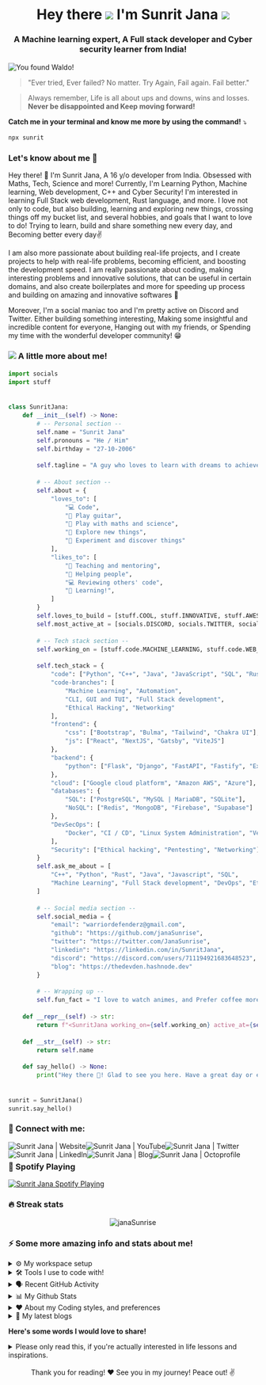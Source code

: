 <h1 align="center">
    Hey there 
    <img src="https://raw.githubusercontent.com/MartinHeinz/MartinHeinz/master/wave.gif" width="30px"> 
    I'm Sunrit Jana
    <img src="https://media.giphy.com/media/mGcNjsfWAjY5AEZNw6/giphy.gif" width="50">
</h1>

<h3 align="center">A Machine learning expert, A Full stack developer and Cyber security learner from India!</h3>

<img src= "https://octodex.github.com/images/waldocat.png" width="160px" Title="You found Waldo!" align="center">

> "Ever tried, Ever failed? No matter. Try Again, Fail again. Fail better."

> Always remember, Life is all about ups and downs, wins and losses. **Never be disappointed and Keep moving forward!**

**Catch me in your terminal and know me more by using the command!** ⤵️

```sh
npx sunrit
```

### Let's know about me 🤗

Hey there! 👋 I'm Sunrit Jana, A 16 y/o developer from India. Obsessed with Maths, Tech, Science and more! 
Currently, I'm Learning Python, Machine learning, Web development, C++ and Cyber Security! I'm interested in 
learning Full Stack web development, Rust language, and more. I love not only to code, but also building, 
learning and exploring new things, crossing things off my bucket list, and several hobbies, and goals that I want 
to love to do! Trying to learn, build and share something new every day, and Becoming better every day✌️

I am also more passionate about building real-life projects, and I create projects to help with 
real-life problems, becoming efficient, and boosting the development speed. I am really passionate 
about coding, making interesting problems and innovative solutions, that can be useful in certain domains, 
and also create boilerplates and more for speeding up process and building on amazing and innovative softwares 🤩

Moreover, I'm a social maniac too and I'm pretty active on Discord and Twitter. Either building something 
interesting, Making some insightful and incredible content for everyone, Hanging out with my friends, or 
Spending my time with the wonderful developer community! 😁

### <img src="https://media.giphy.com/media/VgCDAzcKvsR6OM0uWg/giphy.gif" width="50"> A little more about me!

```python
import socials
import stuff


class SunritJana:
    def __init__(self) -> None:
        # -- Personal section --
        self.name = "Sunrit Jana"
        self.pronouns = "He / Him"
        self.birthday = "27-10-2006"

        self.tagline = "A guy who loves to learn with dreams to achieve something awesome! ⭐"

        # -- About section --
        self.about = {
            "loves_to": [
                "💻 Code",
                "🎸 Play guitar",
                "🏫 Play with maths and science",
                "🔭 Explore new things",
                "🧪 Experiment and discover things"
            ],
            "likes_to": [
                "🏫 Teaching and mentoring",
                "🤝 Helping people",
                "💻 Reviewing others' code",
                "🚀 Learning!",
            ]
        }
        self.loves_to_build = [stuff.COOL, stuff.INNOVATIVE, stuff.AWESOME, stuff.USEFUL]
        self.most_active_at = [socials.DISCORD, socials.TWITTER, socials.GITHUB, socials.LINKEDIN]

        # -- Tech stack section --
        self.working_on = [stuff.code.MACHINE_LEARNING, stuff.code.WEB_DEVELOPMENT, stuff.security.ETHICAL_HACKING]

        self.tech_stack = {
            "code": ["Python", "C++", "Java", "JavaScript", "SQL", "Rust"],
            "code-branches": [
                "Machine Learning", "Automation", 
                "CLI, GUI and TUI", "Full Stack development", 
                "Ethical Hacking", "Networking"
            ],
            "frontend": {
                "css": ["Bootstrap", "Bulma", "Tailwind", "Chakra UI"],
                "js": ["React", "NextJS", "Gatsby", "ViteJS"]
            },
            "backend": {
                "python": ["Flask", "Django", "FastAPI", "Fastify", "ExpressJS"]
            },
            "cloud": ["Google cloud platform", "Amazon AWS", "Azure"],
            "databases": {
                "SQL": ["PostgreSQL", "MySQL | MariaDB", "SQLite"],
                "NoSQL": ["Redis", "MongoDB", "Firebase", "Supabase"]
            },
            "DevSecOps": [
                "Docker", "CI / CD", "Linux System Administration", "Version Control System", "Virtualization"
            ],
            "Security": ["Ethical hacking", "Pentesting", "Networking"]
        }
        self.ask_me_about = [
            "C++", "Python", "Rust", "Java", "Javascript", "SQL",
            "Machine Learning", "Full Stack development", "DevOps", "Ethical hacking"
        ]

        # -- Social media section --
        self.social_media = {
            "email": "warriordefenderz@gmail.com",
            "github": "https://github.com/janaSunrise",
            "twitter": "https://twitter.com/JanaSunrise",
            "linkedin": "https://linkedin.com/in/SunritJana",
            "discord": "https://discord.com/users/711194921683648523",
            "blog": "https://thedevden.hashnode.dev"
        }

        # -- Wrapping up --
        self.fun_fact = "I love to watch animes, and Prefer coffee more than tea!"

    def __repr__(self) -> str:
        return f"<SunritJana working_on={self.working_on} active_at={self.most_active_at} ask_about={self.ask_me_about}>"

    def __str__(self) -> str:
        return self.name

    def say_hello() -> None:
        print("Hey there 👋! Glad to see you here. Have a great day or evening ahead!")


sunrit = SunritJana()
sunrit.say_hello()
```

### 🔗 Connect with me:

<p align="center">
    
[<img align="left" alt="Sunrit Jana | Website" src="https://img.shields.io/badge/Website-02ccf7?style=for-the-badge&logo=https://raw.githubusercontent.com/iconic/open-iconic/master/svg/globe.svg&logoColor=white" />][website]
[<img align="left" alt="Sunrit Jana | YouTube" src="https://img.shields.io/badge/YouTube-FF0000?style=for-the-badge&logo=youtube&logoColor=white" />][youtube]
[<img align="left" alt="Sunrit Jana | Twitter" src="https://img.shields.io/badge/Twitter-1DA1F2?style=for-the-badge&logo=twitter&logoColor=white" />][twitter]
[<img align="left" alt="Sunrit Jana | LinkedIn" src="https://img.shields.io/badge/LinkedIn-0077B5?style=for-the-badge&logo=linkedin&logoColor=white" />][linkedin]
[<img align="left" alt="Sunrit Jana | Blog" src="https://img.shields.io/badge/Hashnode-2962FF?style=for-the-badge&logo=hashnode&logoColor=white" />][blog]
[<img align="left" alt="Sunrit Jana | Octoprofile" src="https://img.shields.io/badge/Octo%20Profile-00FFFF?style=for-the-badge&logo=https://raw.githubusercontent.com/iconic/open-iconic/master/svg/globe.svg&logoColor=white" />][octoprofile]

</p>

<br />

### 🎵 Spotify Playing

[<img src="https://spotify-activity.warriordefenderz.vercel.app/api/spotify" alt="Sunrit Jana Spotify Playing" width="400" />](https://open.spotify.com/user/qy9jhr85so9g8pr6zz7aizc6x)

### 🔥 Streak stats

<p align="center">
  <img align="center" src="https://github-readme-streak-stats.herokuapp.com/?user=janaSunrise&theme=algolia" alt="janaSunrise" />
</p>

### ⚡ Some more amazing info and stats about me!

<!-- Workspace info -->

<details>
  <summary>⚙️ My workspace setup</summary>

  - **Laptop**: HP Notebook G5 (Intel I5, 12GB Ram)
  - **OS**: Windows 10 / Ubuntu 20.04 / Arch Linux
  - **Terminal**: ZSH with Spaceship or Powerlevel10k theme.
  - **Terminal-based editors**: Nano, NeoVim with ayu theme.
  - **Browser**: Mozilla firefox and Microsoft Edge.
  - **Code Editor**: VSCode, Jetbrains IDE, NeoVim.
  - **Music Player**: Spotify
  - **Note software**: Notion

</details>

<!-- Toolset summary -->

<details>
  <summary> 🛠 Tools I use to code with! </summary>
  
  - **UI / UX**

    <img alt="Figma" src="https://img.shields.io/badge/figma%20-%23F24E1E.svg?&style=for-the-badge&logo=figma&logoColor=white"/> 

  - **Programming Languages**

    <img src="https://img.shields.io/badge/C-00599C?style=for-the-badge&logo=c&logoColor=white" alt="c" />
    <img src="https://img.shields.io/badge/C%2B%2B-00599C?style=for-the-badge&logo=c%2B%2B&logoColor=white" alt="cplusplus" />
    <img src="https://img.shields.io/badge/Java-ED8B00?style=for-the-badge&logo=java&logoColor=white" alt="java" />
    <img src="https://img.shields.io/badge/Python-14354C?style=for-the-badge&logo=python&logoColor=white" alt="python" /> 
    <img src="https://img.shields.io/badge/Rust-000000?style=for-the-badge&logo=rust&logoColor=white" alt="rust" />
    <img src="https://img.shields.io/badge/JavaScript-323330?style=for-the-badge&logo=javascript&logoColor=F7DF1E" alt="javascript" />

  - **Frameworks**
    - **CSS**

      <img src="https://img.shields.io/badge/Bootstrap-563D7C?style=for-the-badge&logo=bootstrap&logoColor=white" alt="bootstrap" />
      <img src="https://img.shields.io/badge/Bulma-00D1B2?style=for-the-badge&logo=https://simpleicons.org/icons/bulma.svg&logoColor=white" alt="bulma" />
      <img src="https://img.shields.io/badge/Tailwind_CSS-38B2AC?style=for-the-badge&logo=tailwind-css&logoColor=white" alt="tailwind">
      <img src="https://img.shields.io/badge/Material--UI-0081CB?style=for-the-badge&logo=material-ui&logoColor=white" alt="materialize"/>
      <img src="https://img.shields.io/badge/Chakra--UI-319795?style=for-the-badge&logo=chakra-ui&logoColor=white" alt="chakraui" />

    - **Frontend**

      <img src="https://img.shields.io/badge/Gatsby-663399?style=for-the-badge&logo=gatsby&logoColor=white" alt="gatsby" />
      <img alt="React" src="https://img.shields.io/badge/react%20-%2320232a.svg?&style=for-the-badge&logo=react&logoColor=%2361DAFB"/>
      <img alt="Vue.js" src="https://img.shields.io/badge/vuejs%20-%2335495e.svg?&style=for-the-badge&logo=vue.js&logoColor=%234FC08D"/>
      <img alt="Next.js" src="https://img.shields.io/badge/next.js-000000?style=for-the-badge&logo=nextdotjs&logoColor=white" />

    - **Backend**

      <img alt="Django" src="https://img.shields.io/badge/django%20-%23092E20.svg?&style=for-the-badge&logo=django&logoColor=white"/>
      <img alt="Flask" src="https://img.shields.io/badge/flask%20-%23000.svg?&style=for-the-badge&logo=flask&logoColor=white"/>
      <img alt="FastAPI" src="https://img.shields.io/badge/fastapi-109989?style=for-the-badge&logo=FASTAPI&logoColor=white"/>
      <img src="https://img.shields.io/badge/Express.js-000000?style=for-the-badge&logo=express&logoColor=white" alt="expressjs" />
      <img src="https://img.shields.io/badge/fastify-202020?style=for-the-badge&logo=fastify&logoColor=white" alt="fastify" />

    - **AI / ML**

      <img src="https://img.shields.io/badge/scikit_learn-F7931E?style=for-the-badge&logo=scikit-learn&logoColor=white" alt="scikit-learn" />
      <img alt="TensorFlow" src="https://img.shields.io/badge/TensorFlow%20-%23FF6F00.svg?&style=for-the-badge&logo=TensorFlow&logoColor=white" />
      <img alt="Keras" src="https://img.shields.io/badge/Keras%20-%23D00000.svg?&style=for-the-badge&logo=Keras&logoColor=white"/>
      <img alt="PyTorch" src="https://img.shields.io/badge/PyTorch%20-%23EE4C2C.svg?&style=for-the-badge&logo=PyTorch&logoColor=white" />
      <img alt="Pandas" src="https://img.shields.io/badge/pandas%20-%23150458.svg?&style=for-the-badge&logo=pandas&logoColor=white" />
      <img alt="NumPy" src="https://img.shields.io/badge/numpy%20-%23013243.svg?&style=for-the-badge&logo=numpy&logoColor=white" /> 
      <img src="https://img.shields.io/badge/OpenCV-27338e?style=for-the-badge&logo=OpenCV&logoColor=white" alt="opencv" />

  - **Databases**

    <img src="https://img.shields.io/badge/MySQL-00000F?style=for-the-badge&logo=mysql&logoColor=white" alt="mysql" /> 
    <img src="https://img.shields.io/badge/SQLite-07405E?style=for-the-badge&logo=sqlite&logoColor=white" alt="sqlite" />
    <img src="https://img.shields.io/badge/PostgreSQL-316192?style=for-the-badge&logo=postgresql&logoColor=white" alt="postgres" />
    <img src="https://img.shields.io/badge/MongoDB-4EA94B?style=for-the-badge&logo=mongodb&logoColor=white" alt="mongodb" />
    <img src="https://img.shields.io/badge/redis-%23DD0031.svg?&style=for-the-badge&logo=redis&logoColor=white" alt="redis" />
    <img src="https://img.shields.io/badge/firebase-ffca28?style=for-the-badge&logo=firebase&logoColor=black" alt="firebase" />
    <img src="https://img.shields.io/badge/Supabase-181818?style=for-the-badge&logo=supabase&logoColor=white" alt="supabase" />

  - **Cloud**

    <img src="https://img.shields.io/badge/Heroku-430098?style=for-the-badge&logo=heroku&logoColor=white" alt="heroku" />
    <img src="https://img.shields.io/badge/Microsoft_Azure-0089D6?style=for-the-badge&logo=microsoft-azure&logoColor=white" alt="azure" />
    <img src="https://img.shields.io/badge/Google_Cloud-4285F4?style=for-the-badge&logo=google-cloud&logoColor=white" alt="gcp" /> 
    <img alt="AWS" src="https://img.shields.io/badge/AWS%20-%23FF9900.svg?&style=for-the-badge&logo=amazon-aws&logoColor=white"/> 

  - **Operating Systems**

    <img src="https://img.shields.io/badge/Windows-0078D6?style=for-the-badge&logo=windows&logoColor=white" alt="windows" />
    <img src="https://img.shields.io/badge/Ubuntu-E95420?style=for-the-badge&logo=ubuntu&logoColor=white" alt="ubuntu" />
    <img src="https://img.shields.io/badge/Arch_Linux-1793D1?style=for-the-badge&logo=arch-linux&logoColor=white" alt="arch" />
    <img src="https://img.shields.io/badge/Kali_Linux-557C94?style=for-the-badge&logo=kali-linux&logoColor=white" alt="Kali" />
    
  - **Code Editors**
    
    <img src="https://img.shields.io/badge/Visual_Studio_Code-0078D4?style=for-the-badge&logo=visual%20studio%20code&logoColor=white" alt="VS Code" />
    <img src="https://img.shields.io/badge/PyCharm-000000.svg?&style=for-the-badge&logo=PyCharm&logoColor=white" alt="Pycharm" />
    <img src="https://img.shields.io/badge/VIM-%2311AB00.svg?&style=for-the-badge&logo=vim&logoColor=white" alt="VIM" />

  - **Music**

    <img src="https://img.shields.io/badge/Spotify-1ED760?&style=for-the-badge&logo=spotify&logoColor=white" alt="spotify" />
    <img src="https://img.shields.io/badge/YouTube_Music-FF0000?style=for-the-badge&logo=youtube-music&logoColor=white" alt="youtube-music">

  - **Bloging**

    <img alt="Hashnode" src="https://img.shields.io/badge/Hashnode-2962FF?style=for-the-badge&logo=hashnode&logoColor=white">

  - **Other Skills**

    <img alt="Git" src="https://img.shields.io/badge/git%20-%23F05033.svg?&style=for-the-badge&logo=git&logoColor=white"/>
    <img alt="GitHub" src="https://img.shields.io/badge/github%20-%23121011.svg?&style=for-the-badge&logo=github&logoColor=white"/>
    <img src="https://img.shields.io/badge/Linux-FCC624?style=for-the-badge&logo=https://simpleicons.org/icons/linux.svg&logoColor=white" alt="linux" /> 
    <img alt="Shell Script" src="https://img.shields.io/badge/shell_script%20-%23121011.svg?&style=for-the-badge&logo=gnu-bash&logoColor=white"/>
    <img alt="Docker" src="https://img.shields.io/badge/docker%20-%230db7ed.svg?&style=for-the-badge&logo=docker&logoColor=white"/>
    <img src="https://img.shields.io/badge/Grafana-F46800?style=for-the-badge&logo=https://simpleicons.org/icons/grafana.svg&logoColor=white" alt="grafana" />
    <img alt="Nginx" src="https://img.shields.io/badge/nginx%20-%23009639.svg?&style=for-the-badge&logo=nginx&logoColor=white"/>

</details>

<details>
  <summary>🗣 Recent GitHub Activity</summary>
  
<!--START_SECTION:activity-->
1. 🎉 Merged PR [#115](https://github.com/janaSunrise/HypixelIO/pull/115) in [janaSunrise/HypixelIO](https://github.com/janaSunrise/HypixelIO)
2. 🗣 Commented on [#3](https://github.com/janaSunrise/nextjs-quickstart-template/issues/3) in [janaSunrise/nextjs-quickstart-template](https://github.com/janaSunrise/nextjs-quickstart-template)
<!--END_SECTION:activity-->
</details>

<!-- Github stats summary -->

<details>
  <summary>📊 My Github Stats</summary>
 
  <p><img src="https://github-readme-stats.warriordefenderz.vercel.app/api?username=janasunrise&show_icons=true&include_all_commits=true&line_height=25" alt="janasunrise" /></p>
  
  <p align="left"> <a href="https://github.com/janaSunrise"><img src="https://github-profile-trophy.vercel.app/?username=janaSunrise" alt="janaSunrise" /></a> </p>
  
  ### My Contribution graph
  
  <p><img align="left" src="https://activity-graph.herokuapp.com/graph?username=janaSunrise&theme=github" alt="Github Contribution graph" /></p> 
  
  <br />

</details>

<!-- Wakatime Stats section -->

<details>
  <summary>❤️ About my Coding styles, and preferences </summary>
  <br />

  <!--START_SECTION:waka-->
![Lines of code](https://img.shields.io/badge/From%20Hello%20World%20I%27ve%20Written-2.0%20million%20lines%20of%20code-blue)

**🐱 My Github Data** 

> 🏆 1,471 Contributions in the Year 2021
 > 
> 📦 0 Bytes Used in Github's Storage 
 > 
> 🚫 Not Opted to Hire
 > 
> 📜 58 Public Repositories 
 > 
> 🔑 0 Private Repositories  
 > 
**I'm an Early 🐤** 

```text
🌞 Morning    53 commits     ███░░░░░░░░░░░░░░░░░░░░░░   15.14% 
🌆 Daytime    151 commits    ██████████░░░░░░░░░░░░░░░   43.14% 
🌃 Evening    117 commits    ████████░░░░░░░░░░░░░░░░░   33.43% 
🌙 Night      29 commits     ██░░░░░░░░░░░░░░░░░░░░░░░   8.29%

```
📅 **I'm Most Productive on Wednesday** 

```text
Monday       52 commits     ███░░░░░░░░░░░░░░░░░░░░░░   14.86% 
Tuesday      40 commits     ██░░░░░░░░░░░░░░░░░░░░░░░   11.43% 
Wednesday    81 commits     █████░░░░░░░░░░░░░░░░░░░░   23.14% 
Thursday     58 commits     ████░░░░░░░░░░░░░░░░░░░░░   16.57% 
Friday       56 commits     ████░░░░░░░░░░░░░░░░░░░░░   16.0% 
Saturday     33 commits     ██░░░░░░░░░░░░░░░░░░░░░░░   9.43% 
Sunday       30 commits     ██░░░░░░░░░░░░░░░░░░░░░░░   8.57%

```


📊 **This Week I Spent My Time On** 

```text
⌚︎ Time Zone: Asia/Kolkata

💬 Programming Languages: 
Python                   18 hrs 26 mins      █████████████████░░░░░░░░   67.59% 
HTML                     5 hrs 40 mins       █████░░░░░░░░░░░░░░░░░░░░   20.83% 
Markdown                 1 hr 29 mins        █░░░░░░░░░░░░░░░░░░░░░░░░   5.49% 
Other                    34 mins             ░░░░░░░░░░░░░░░░░░░░░░░░░   2.13% 
TOML                     23 mins             ░░░░░░░░░░░░░░░░░░░░░░░░░   1.44%

🔥 Editors: 
PyCharm                  24 hrs 3 mins       ██████████████████████░░░   88.2% 
VS Code                  3 hrs 13 mins       ███░░░░░░░░░░░░░░░░░░░░░░   11.8%

🐱‍💻 Projects: 
spotify-playing-readme   14 hrs 25 mins      █████████████░░░░░░░░░░░░   52.89% 
ZeroCom                  2 hrs 27 mins       ██░░░░░░░░░░░░░░░░░░░░░░░   9.04% 
bubble-sort-visualization2 hrs 24 mins       ██░░░░░░░░░░░░░░░░░░░░░░░   8.85% 
ML-algorithm-comparator  2 hrs 9 mins        ██░░░░░░░░░░░░░░░░░░░░░░░   7.93% 
quick-sort-visualization 1 hr 25 mins        █░░░░░░░░░░░░░░░░░░░░░░░░   5.24%

💻 Operating System: 
Linux                    27 hrs 16 mins      █████████████████████████   100.0%

```

**I Mostly Code in Python** 

```text
Python                   38 repos            ███████████████░░░░░░░░░░   62.3% 
JavaScript               8 repos             ███░░░░░░░░░░░░░░░░░░░░░░   13.11% 
Jupyter Notebook         3 repos             █░░░░░░░░░░░░░░░░░░░░░░░░   4.92% 
HTML                     2 repos             ░░░░░░░░░░░░░░░░░░░░░░░░░   3.28% 
Java                     2 repos             ░░░░░░░░░░░░░░░░░░░░░░░░░   3.28%

```


**Timeline**

![Chart not found](https://raw.githubusercontent.com/janaSunrise/janaSunrise/master/charts/bar_graph.png) 


<!--END_SECTION:waka-->
  
</details>

<!-- Latest blogs section -->

<details>
  <summary>🔖 My latest blogs</summary>
  
<!-- HASHNODE_BLOG:START -->
<p align="left">
<a href="https://janasunrise.hashnode.dev/still-using-expressjs-time-to-switch-backend-frameworks-ckn2m1v8405cmefs18szi3ush" title="Still using ExpressJS? Time to switch backend frameworks!"><img src="https://cdn.hashnode.com/res/hashnode/image/upload/v1617357314462/yXOcBsWs4.png" alt="Still using ExpressJS? Time to switch backend frameworks!" width="250px" align="left" /></a>
<a href="https://janasunrise.hashnode.dev/still-using-expressjs-time-to-switch-backend-frameworks-ckn2m1v8405cmefs18szi3ush" title="Still using ExpressJS? Time to switch backend frameworks!"><strong>Still using ExpressJS? Time to switch backend frameworks!</strong></a>
<div><strong>4 Apr 2021</strong> | <strong>4 Apr 2021</strong></div>
<br/> Hey everyone! Welcome to this blog on switching your backend frameworks in JS.
So, here's the thing, We all know ExpressJS is indeed popular and probably one of the first backend frameworks, But that doesn't give a proper reason to use it, when you g... </p> <br/> <br/>
<p align="left">
<a href="https://janasunrise.hashnode.dev/writing-our-first-deep-learning-model-ckmspjqu50bf7l0s19i61flzv" title="Writing our first deep learning model"><img src="https://cdn.hashnode.com/res/hashnode/image/upload/v1616674231900/AlvHiQAgB.png" alt="Writing our first deep learning model" width="250px" align="right" /></a>
<a href="https://janasunrise.hashnode.dev/writing-our-first-deep-learning-model-ckmspjqu50bf7l0s19i61flzv" title="Writing our first deep learning model"><strong>Writing our first deep learning model</strong></a>
<div><strong>28 Mar 2021</strong> | <strong>1 Jan 1970</strong></div>
<br/> Hey everyone! In this article, we're gonna be writing our first deep learning model from scratch. We'll be covering the basic things with explanations on the way, and then do our model that predicts and then export it for normal use.
We'll be using G... </p> <br/> <br/>
<p align="left">
<a href="https://janasunrise.hashnode.dev/deep-learning-101-ckmiq0g5e09tokks15jpj0w22" title="Deep learning 101"><img src="https://cdn.hashnode.com/res/hashnode/image/upload/v1616304562895/azbmynRtY.png" alt="Deep learning 101" width="250px" align="left" /></a>
<a href="https://janasunrise.hashnode.dev/deep-learning-101-ckmiq0g5e09tokks15jpj0w22" title="Deep learning 101"><strong>Deep learning 101</strong></a>
<div><strong>21 Mar 2021</strong> | <strong>1 Jan 1970</strong></div>
<br/> AI and Machine learning is the trendy topic now-a-days and there's another trendy term called "Deep learning". In this article we'll be covering All about deep learning, and how it works behind the scenes. Let's start!
Deep learning is a small part o... </p> <br/> <br/>
<p align="left">
<a href="https://janasunrise.hashnode.dev/lets-explore-linear-regression-cklfbmpkz09w0hks1ggkc6lsb" title="Let's explore linear regression!!"><img src="https://cdn.hashnode.com/res/hashnode/image/upload/v1613922230138/3PStIKAOk.png" alt="Let's explore linear regression!!" width="250px" align="right" /></a>
<a href="https://janasunrise.hashnode.dev/lets-explore-linear-regression-cklfbmpkz09w0hks1ggkc6lsb" title="Let's explore linear regression!!"><strong>Let's explore linear regression!!</strong></a>
<div><strong>21 Feb 2021</strong> | <strong>1 Jan 1970</strong></div>
<br/> What is linear regression?
Linear regression was created in the field of statistics. It's studied as a model for understanding the relationship between input and target continuous variables, but has been borrowed by machine learning. It is both a sta... </p> <br/> <br/>
<p align="left">
<a href="https://janasunrise.hashnode.dev/gradient-descent-and-all-about-it-ckl6pfhjr027hlos1g5iuc554" title="Gradient descent and all about it"><img src="https://cdn.hashnode.com/res/hashnode/image/upload/v1613401194762/mYyhKHsDk.png" alt="Gradient descent and all about it" width="250px" align="left" /></a>
<a href="https://janasunrise.hashnode.dev/gradient-descent-and-all-about-it-ckl6pfhjr027hlos1g5iuc554" title="Gradient descent and all about it"><strong>Gradient descent and all about it</strong></a>
<div><strong>15 Feb 2021</strong> | <strong>1 Jan 1970</strong></div>
<br/> Heyy everyone! Welcome to this blog on gradient descent, and various features and calculations in it.
If you're not familiar with it, Gradient descent is a ML optimization algorithm, that helps finding a local minimum of a differentiable function rea... </p> <br/> <br/>
<p align="left">
<a href="https://janasunrise.hashnode.dev/preparing-your-data-for-training-your-model-ckkurmykw0295bxs16bzdffdy" title="Preparing your data for training your model"><img src="https://cdn.hashnode.com/res/hashnode/image/upload/v1612679322184/S9CkXVfXV.png" alt="Preparing your data for training your model" width="250px" align="right" /></a>
<a href="https://janasunrise.hashnode.dev/preparing-your-data-for-training-your-model-ckkurmykw0295bxs16bzdffdy" title="Preparing your data for training your model"><strong>Preparing your data for training your model</strong></a>
<div><strong>7 Feb 2021</strong> | <strong>7 Feb 2021</strong></div>
<br/> Hey everyone! Hope you're doing well. Welcome to this blog on preparing data for training your machine learning model.
This is always has been a necessary step whether you make a statistical model, like LinearRegression or GradientBoosting, or Deep l... </p> <br/> <br/>
<!-- HASHNODE_BLOG:END -->
</details>

**Here's some words I would love to share!**

<details>
  <summary>Please only read this, if you're actually interested in life lessons and inspirations.</summary>

  <p align="left"><img src="https://raw.githubusercontent.com/janaSunrise/janaSunrise/master/images/thought.png" alt="janasunrise" /></p>

</details>

<br />

<!-- END -->
<div align="center">
    Thank you for reading! ❤️ See you in my journey! Peace out! ✌️
</div>

<!-- Links and URLs -->
[website]: https://sunritjana.now.sh
[twitter]: https://twitter.com/janaSunrise
[youtube]: https://www.youtube.com/channel/UC3S4lcSvaSIiT3uSRSi7uCQ
[instagram]: https://instagram.com/dare.me_bro
[linkedin]: https://www.linkedin.com/in/sunrit-jana-785605197/
[blog]: https://thedevden.hashnode.dev
[octoprofile]: https://octoprofile.now.sh/user?id=janaSunrise

